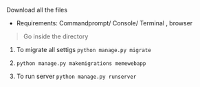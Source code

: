 

Download all the files

- Requirements: Commandprompt/ Console/ Terminal , browser 


> Go inside the directory
1. To migrate all settigs `python manage.py migrate` 

2. `python manage.py makemigrations memewebapp`
3. To run server `python manage.py runserver`
